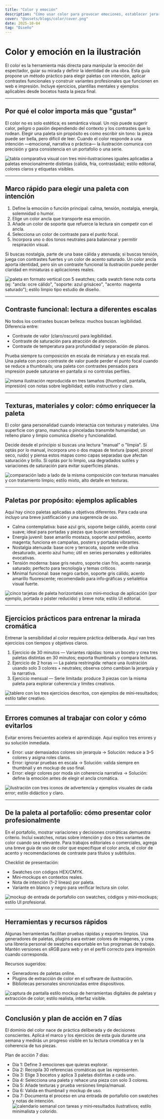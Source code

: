 ```yaml
---
title: "Color y emoción"
description: "Cómo usar color para provocar emociones, establecer jerarquías y construir una voz visual coherente en tus ilustraciones."
cover: "@assets/blogs/color/cover.png"
date: 2025-10-04
tag: "Diseño"
---
```


# Color y emoción en la ilustración

El color es la herramienta más directa para manipular la emoción del espectador, guiar su mirada y definir la identidad de una obra. Esta guía propone un método práctico para elegir paletas con intención, aplicar contrastes funcionales y construir variantes profesionales que funcionen en web e impresión. Incluye ejercicios, plantillas mentales y ejemplos aplicables desde bocetos hasta la pieza final.

---

## Por qué el color importa más que "gustar"

El color no es solo estética; es semántica visual. Un rojo puede sugerir calor, peligro o pasión dependiendo del contexto y los contrastes que lo rodean. Elegir una paleta sin propósito es como escribir sin tono: la pieza puede ser bella, pero difícil de leer. Cuando el color responde a una intención —emocional, narrativa o práctica— la ilustración comunica con precisión y gana consistencia en un portafolio o una serie.

![tabla comparativa visual con tres mini‑ilustraciones iguales aplicadas a paletas emocionalmente distintas (cálida, fría, contrastada); estilo editorial, colores claros y etiquetas visibles.](/src/assets/blogs/color/1.webp)

---

## Marco rápido para elegir una paleta con intención

1. Define la emoción o función principal: calma, tensión, nostalgia, energía, solemnidad o humor.
2. Elige un color ancla que transporte esa emoción.
3. Añade un color de soporte que refuerce la lectura sin competir con el ancla.
4. Selecciona un color de contraste para el punto focal.
5. Incorpora uno o dos tonos neutrales para balancear y permitir respiración visual.

Si buscas nostalgia, parte de una base cálida y atenuada; si buscas tensión, juega con contrastes fuertes y un color de acento saturado. Un color ancla aporta identidad, pero sin un contraste funcional la ilustración puede perder claridad en miniaturas o aplicaciones reales.

![paleta en formato vertical con 5 swatches; cada swatch tiene nota corta (ej: "ancla: ocre cálido", "soporte: azul grisáceo", "acento: magenta saturado"); estilo limpio tipo estudio de diseño.](/src/assets/blogs/color/2.webp)

---

## Contraste funcional: lectura a diferentes escalas

No todos los contrastes buscan belleza: muchos buscan legibilidad. Diferencia entre:

- Contraste de valor (claro/oscuro) para legibilidad.
- Contraste de saturación para atracción de atención.
- Contraste de temperatura para profundidad y separación de planos.

Prueba siempre tu composición en escala de miniatura y en escala real. Una paleta con poco contraste de valor puede perder el punto focal cuando se reduce a thumbnails; una paleta con contrastes pensados para impresión puede saturarse en pantalla si no controlas perfiles.

![misma ilustración reproducida en tres tamaños (thumbnail, pantalla, impresión) con notas sobre legibilidad; estilo instructivo y claro.](/src/assets/blogs/color/3.webp)

---

## Texturas, materiales y color: cómo enriquecer la paleta

El color gana personalidad cuando interactúa con texturas y materiales. Una superficie con grano, manchas o pinceladas transmite humanidad; un relleno plano y limpio comunica diseño y funcionalidad.

Decide desde el principio si buscas una lectura "manual" o "limpia". Si optás por lo manual, incorpora uno o dos mapas de textura (papel, pincel seco, ruido) y piensa estos mapas como capas separadas que afectan saturación y brillo. Si optás por lo limpio, usa degradados sutiles y variaciones de saturación para evitar superficies planas.

![comparación lado a lado de la misma composición con texturas manuales y con tratamiento limpio; estilo mixto, alto detalle en texturas.](/src/assets/blogs/color/4.webp)

---

## Paletas por propósito: ejemplos aplicables

Aquí hay cinco paletas aplicadas a objetivos diferentes. Para cada una incluyo una breve justificación y una sugerencia de uso.

- Calma contemplativa: base azul gris, soporte beige cálido, acento coral suave; ideal para portadas y piezas que buscan serenidad.
- Energía juvenil: base amarillo mostaza, soporte azul petróleo, acento magenta; funciona en campañas, posters y portadas vibrantes.
- Nostalgia atenuada: base ocre y terracota, soporte verde oliva desaturado, acento azul humo; útil en series personales y editoriales evocativas.
- Tensión moderna: base gris neutro, soporte cian frío, acento naranja saturado; perfecto para tecnología y temas críticos.
- Minimal funcional: base negro carbón, soporte gris cálido, acento amarillo fluorescente; recomendado para info‑gráficas y señalética visual fuerte.

![cinco tarjetas de paleta horizontales con mini‑mockup de aplicación (por ejemplo, portada o póster reducido) y breve nota; estilo UI editorial.](/src/assets/blogs/color/5.webp)

---

## Ejercicios prácticos para entrenar la mirada cromática

Entrenar la sensibilidad al color requiere práctica deliberada. Aquí van tres ejercicios con tiempos y objetivos claros.

1. Ejercicio de 30 minutos — Variantes rápidas: toma un boceto y crea tres paletas distintas en 30 minutos; exporta thumbnails y compara lecturas.
2. Ejercicio de 2 horas — La paleta restringida: rehace una ilustración usando solo 3 colores + neutrales; observa cómo cambian la jerarquía y la narrativa.
3. Ejercicio mensual — Serie limitada: produce 3 piezas con la misma paleta para explorar coherencia y límites creativos.

![tablero con los tres ejercicios descritos, con ejemplos de mini‑resultados; estilo taller creativo.](/src/assets/blogs/color/6.webp)

---

## Errores comunes al trabajar con color y cómo evitarlos

Evitar errores frecuentes acelera el aprendizaje. Aquí explico tres errores y su solución inmediata.

- Error: usar demasiados colores sin jerarquía → Solución: reduce a 3–5 colores y asigna roles claros.
- Error: ignorar pruebas en escala → Solución: valida siempre en thumbnail y en mockup de uso final.
- Error: elegir colores por moda sin coherencia narrativa → Solución: define la emoción antes de elegir el ancla cromática.

![ilustración con tres iconos de advertencia y ejemplos visuales de cada error; estilo didáctico y claro.](/src/assets/blogs/color/7.webp)

---

## De la paleta al portafolio: cómo presentar color profesionalmente

En el portafolio, mostrar variaciones y decisiones cromáticas demuestra criterio. Incluí swatches, notas sobre intención y dos o tres variantes de color cuando sea relevante. Para trabajos editoriales o comerciales, agrega una breve guía de uso de color que especifique el color ancla, el color de acento y recomendaciones de contraste para títulos y subtítulos.

Checklist de presentación:

- Swatches con códigos HEX/CMYK.
- Mini‑mockups en contextos reales.
- Nota de intención (1–2 líneas) por paleta.
- Variante en blanco y negro para verificar lectura sin color.

![mockup de entrada de portafolio con swatches, códigos y mini‑mockups; estilo UI profesional.](/src/assets/blogs/color/8.webp)

---

## Herramientas y recursos rápidos

Algunas herramientas facilitan pruebas rápidas y exportes limpios. Usa generadores de paletas, plugins para extraer colores de imágenes, y crea una librería personal de swatches exportable en tus programas de trabajo. Mantén versiones en sRGB para web y en el perfil correcto para impresión cuando corresponda.

Recursos sugeridos:

- Generadores de paletas online.
- Plugins de extracción de color en el software de ilustración.
- Bibliotecas personales sincronizadas entre dispositivos.

![captura de pantalla estilo mockup de herramientas digitales de paletas y extracción de color; estilo realista, interfaz visible.](/src/assets/blogs/color/9.webp)

---

## Conclusión y plan de acción en 7 días

El dominio del color nace de práctica deliberada y de decisiones conscientes. Aplicá el marco y los ejercicios de esta guía durante una semana y medirás un progreso visible en tu lectura cromática y en la coherencia de tus piezas.

Plan de acción 7 días:

- Día 1: Define 3 emociones que quieras explorar.
- Día 2: Recopila 30 referencias cromáticas que las representen.
- Día 3: Elige 3 bocetos y aplica 3 paletas distintas a cada uno.
- Día 4: Selecciona una paleta y rehace una pieza con solo 3 colores.
- Día 5: Añade texturas y prueba versiones limpia/manual.
- Día 6: Valida en thumbnail y mockup de uso.
- Día 7: Documenta el proceso en una entrada de portafolio con swatches y notas de intención.
  ![calendario semanal con tareas y mini‑resultados ilustrativos; estilo minimalista y colorido.](/src/assets/blogs/color/10.webp)
